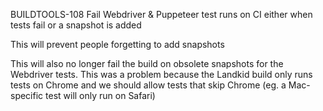 BUILDTOOLS-108 Fail Webdriver & Puppeteer test runs on CI either when tests fail or a snapshot is added

This will prevent people forgetting to add snapshots

This will also no longer fail the build on obsolete snapshots for the Webdriver tests. This was a problem because the Landkid build only runs tests on Chrome and we should allow tests that skip Chrome (eg. a Mac-specific test will only run on Safari)
